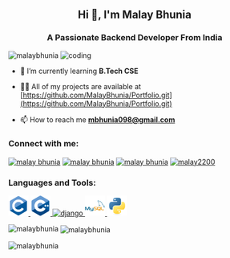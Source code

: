 <h2 align="center">Hi 👋, I'm Malay Bhunia</h2>
<h3 align="center">A Passionate Backend Developer From India</h3>

<img align="right" alt="coding" width="400" src=https://camo.githubusercontent.com/4d9f5ecceb711eec6e2018f38a5677dc657c9738d4a65ba3b928c41c0a45b439/68747470733a2f2f6d69726f2e6d656469756d2e636f6d2f6d61782f313336302f302a37513379765349765f7430696f4a2d5a2e676966>

<p align="left"> <img src="https://komarev.com/ghpvc/?username=malaybhunia&label=Profile%20views&color=0e75b6&style=flat" alt="malaybhunia" /> </p>

- 🌱 I’m currently learning **B.Tech CSE**

- 👨‍💻 All of my projects are available at [https://github.com/MalayBhunia/Portfolio.git](https://github.com/MalayBhunia/Portfolio.git)

- 📫 How to reach me **mbhunia098@gmail.com**

<h3 align="left">Connect with me:</h3>
<p align="left">
<a href="https://linkedin.com/in/malay bhunia" target="blank"><img align="center" src="https://raw.githubusercontent.com/rahuldkjain/github-profile-readme-generator/master/src/images/icons/Social/linked-in-alt.svg" alt="malay bhunia" height="30" width="40" /></a>
<a href="https://instagram.com/malay bhunia" target="blank"><img align="center" src="https://raw.githubusercontent.com/rahuldkjain/github-profile-readme-generator/master/src/images/icons/Social/instagram.svg" alt="malay bhunia" height="30" width="40" /></a>
<a href="https://www.youtube.com/c/malay bhunia" target="blank"><img align="center" src="https://raw.githubusercontent.com/rahuldkjain/github-profile-readme-generator/master/src/images/icons/Social/youtube.svg" alt="malay bhunia" height="30" width="40" /></a>
<a href="https://www.leetcode.com/malay2200" target="blank"><img align="center" src="https://raw.githubusercontent.com/rahuldkjain/github-profile-readme-generator/master/src/images/icons/Social/leet-code.svg" alt="malay2200" height="30" width="40" /></a>
</p>

<h3 align="left">Languages and Tools:</h3>
<p align="left"> <a href="https://www.cprogramming.com/" target="_blank" rel="noreferrer"> <img src="https://raw.githubusercontent.com/devicons/devicon/master/icons/c/c-original.svg" alt="c" width="40" height="40"/> </a> <a href="https://www.w3schools.com/cpp/" target="_blank" rel="noreferrer"> <img src="https://raw.githubusercontent.com/devicons/devicon/master/icons/cplusplus/cplusplus-original.svg" alt="cplusplus" width="40" height="40"/> </a> <a href="https://www.djangoproject.com/" target="_blank" rel="noreferrer"> <img src="https://cdn.worldvectorlogo.com/logos/django.svg" alt="django" width="40" height="40"/> </a> <a href="https://www.mysql.com/" target="_blank" rel="noreferrer"> <img src="https://raw.githubusercontent.com/devicons/devicon/master/icons/mysql/mysql-original-wordmark.svg" alt="mysql" width="40" height="40"/> </a> <a href="https://www.python.org" target="_blank" rel="noreferrer"> <img src="https://raw.githubusercontent.com/devicons/devicon/master/icons/python/python-original.svg" alt="python" width="40" height="40"/> </a> </p>

<p><img align="left" src="https://github-readme-stats.vercel.app/api/top-langs?username=malaybhunia&show_icons=true&locale=en&layout=compact" alt="malaybhunia" /></p>

<p>&nbsp;<img align="center" src="https://github-readme-stats.vercel.app/api?username=malaybhunia&show_icons=true&locale=en" alt="malaybhunia" /></p>

<p><img align="center" src="https://github-readme-streak-stats.herokuapp.com/?user=malaybhunia&" alt="malaybhunia" /></p>
